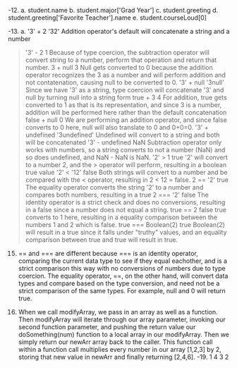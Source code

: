 -12.
a. student.name
b. student.major['Grad Year']
c. student.greeting
d. student.greeting['Favorite Teacher'].name
e. student.courseLoud[0]

-13.
a. '3' + 2
'32'
Addition operator's default will concatenate a string and a number
> '3' - 2
1
Because of type coercion, the subtraction operator will convert string to a number, perform that operation and return that number.
> 3 + null
3
Null gets converted to 0 because the addition operator recognizes the 3 as a number and will perform addition and not contatenation, causing null to be converted to 0.
> '3' + null
'3null'
Since we have '3' as a string, type coercion will concatenate '3' and null by turning null into a string form
> true + 3
4
For addition, true gets converted to 1 as that is its representation, and since 3 is a number, addition will be performed here rather than the default concatenation
> false + null
0
We are performing an addition operator, and since false converts to 0 here, null will also translate to 0 and 0+0=0.
> '3' + undefined
'3undefined'
Undefined will convert to a string and both will be concatenated
> '3' - undefined
NaN
Subtraction operator only works with numbers, so a string converts to not a number (NaN) and so does undefined, and NaN - NaN is NaN.
> '2' > 1
true
'2' will convert to a number 2, and the > operator will perform, resulting in a boolean true value
> '2' < '12'
false
Both strings will convert to a number and be compared with the < operator, resulting in 2 < 12 = false.
> 2 == '2'
true
The equality operator converts the string '2' to a number and compares both numbers, resulting in a true
> 2 === '2'
false
The identity operator is a strict check and does no conversions, resulting in a false since a number does not equal a string.
> true == 2
false
true converts to 1 here, resulting in a equality comparison between the numbers 1 and 2 which is false.
> true === Boolean(2)
true
Boolean(2) will result in a true since it falls under "truthy" values, and an equality comparison between true and true will result in true.

15. == and === are different because === is an identity operator, comparing the current data type to see if they equal eachother, and is a strict comparison this way with no conversions of numbers due to type coercion. The equality operator, ==, on the other hand, will convert data types and compare based on the type conversion, and need not be a strict comparison of the same types. For example, null and 0 will return true. 

17. When we call modifyArray, we pass in an array as well as a function. Then modifyArray will iterate through our array parameter, invoking our second function parameter, and pushing the return value our doSomething(num) function to a local array in our modifyArray. Then we simply return our newArr array back to the caller. This function call within a function call multiplies every number in our array [1,2,3] by 2, storing that new value in newArr and finally returning [2,4,6].
-19.
1
4
3
2
